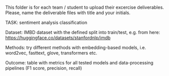 This folder is for each team / student to upload their excercise deliverables. 
Please, name the deliverable files with title and your initials.

TASK: sentiment analysis classification

Dataset: IMBD dataset with the defined split  into train/test,
e.g. from here:  https://huggingface.co/datasets/stanfordnlp/imdb

Methods: try different methods with embedding-based models, 
i.e. word2vec, fasttext, glove, transformers etc. 


Outcome: table with metrics for all tested models 
and data-processing pipelines (F1 score, precision, recall)

